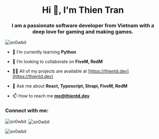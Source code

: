 <h1 align="center">Hi 👋, I'm Thien Tran</h1>
<h3 align="center">I am a passionate software developer from Vietnam with a deep love for gaming and making games.</h3>

<p align="left"> <img src="https://komarev.com/ghpvc/?username=sn0wbit&label=Profile%20views&color=0e75b6&style=flat" alt="sn0wbit" /> </p>


- 🌱 I’m currently learning **Python**

- 👯 I’m looking to collaborate on **FiveM, RedM**

- 👨‍💻 All of my projects are available at [https://thientd.dev](https://thientd.dev)

- 💬 Ask me about **React, Typescript, Strapi, FiveM, RedM**

- 📫 How to reach me **me@thientd.dev**

<h3 align="left">Connect with me:</h3>
<p align="left">
</p>


<p><img align="left" src="https://github-readme-stats.vercel.app/api/top-langs?username=sn0wbit&show_icons=true&locale=en&layout=compact" alt="sn0wbit" /></p>

<p>&nbsp;<img align="center" src="https://github-readme-stats.vercel.app/api?username=sn0wbit&show_icons=true&locale=en" alt="sn0wbit" /></p>

<p><img align="center" src="https://github-readme-streak-stats.herokuapp.com/?user=sn0wbit&" alt="sn0wbit" /></p>

